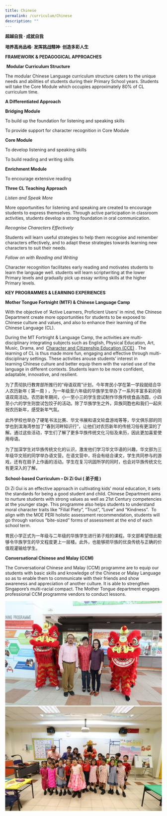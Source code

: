 ```yaml
---
title: Chinese
permalink: /curriculum/Chinese
description: ""
---
```

**超越自我 · 成就自我**

**培养高尚品格· 发挥挑战精神· 创造多彩人生**

**FRAMEWORK & PEDAGOGICAL APPROACHES**



 **Modular Curriculum Structure**  

The modular Chinese Language curriculum structure caters to the unique needs and abilities of students during their Primary School years. Students will take the Core Module which occupies approximately 80% of CL curriculum time.

**A Differentiated Approach**

  

**Bridging Module**

To build up the foundation for listening and speaking skills

To provide support for character recognition in Core Module

  

**Core Module**

To develop listening and speaking skills

To build reading and writing skills

  

**Enrichment Module**

To encourage extensive reading

  

  

**Three CL Teaching Approach**

_Listen and Speak More_ 

More opportunities for listening and speaking are created to encourage students to express themselves. Through active participation in classroom activities, students develop a strong foundation in oral communication.

_Recognise Characters Effectively_ 

Students will learn useful strategies to help them recognise and remember characters effectively, and to adapt these strategies towards learning new characters to suit their needs.

_Follow on with Reading and Writing_ 

Character recognition facilitates early reading and motivates students to learn the language well. students will learn scriptwriting at the lower Primary levels and gradually pick up essay writing skills at the higher Primary levels. 

  

  

**KEY PROGRAMMES & LEARNING EXPERIENCES**


**Mother Tongue Fortnight (MTF) & Chinese Language Camp**

With the objective of ‘Active Learners, Proficient Users’ in mind, the Chinese Department create more opportunities for students to be exposed to Chinese culture and values, and also to enhance their learning of the Chinese Language (CL).

During the MT Fortnight & Language Camp, the activities are multi-disciplinary integrating subjects such as English, Physical Education, Art, Music, Drama, and  [Character and Citizenship Education (CCE)](http://www.moe.gov.sg/education/syllabuses/character-citizenship-education/files/2014-character-citizenship-education-eng.pdf) . The learning of CL is thus made more fun, engaging and effective through multi-disciplinary settings. These activities arouse students’ interest in learning Chinese culture and better equip them with the varied use of the language in different contexts. Students learn to be more confident, adaptable, innovative, and resilient.

  

为了贯彻执行教育部所推行的“母语双周”计划，今年育民小学在第一学段就结合华人农历新年 ( 第一周 ) ，为一年级至六年级的华族学生举办了一系列丰富多彩的母语双周活动。农历新年期间，小一至小三的学生尝试制作华族传统食品汤圆，小四至小六的学生则尝试包饺子的活动。除了华族学生之外，异族同胞也和我们一起庆祝农历新年，感受新年气氛。  
  
此外学校也举办了硬笔书法比赛、华文书展和语文轮盘游戏等等，华文俱乐部的同学也到滨海湾参加了“春到河畔知识行”，让他们对农历新年的传统习俗有更深的了解。通过这些活动，学生们了解了更多华族传统文化习俗及来历，因此更加喜爱使用母语。  
  
为了加深学生对华族传统文化的认识，激发他们学习华文华语的兴趣，华文部为三年级华文班的同学举办语文营。在语文营中，将会有结合课文，学生共同参与的游戏，还有在扇子上作画的活动。学生在复习巩固所学的同时，也会对华族传统文化有更深入的了解。

  

**School-based Curriculum – Di Zi Gui ( 弟子规 )**  

Di Zi Gui is an effective approach in cultivating kids’ moral education, it sets the standards for being a good student and child. Chinese Department aims to nurture students with strong values as well as 21st Century competencies at the younger stage. This programme also helps students to understand moral character traits like “Filial Piety”, “Trust”, “Love” and “Kindness”.  To align with the MOE PERI holistic assessment recommendation, students will go through various “bite-sized” forms of assessment at the end of each school term.

  
育民小学正式为一年级与二年级的华族学生进行弟子规的课程。华文部希望借此能够令华族学生的华文程度更上一层楼。此外，也能够把华族的优良传统与正确的价值观灌输给学生。  

  

**Conversational Chinese and Malay (CCM)**

The Conversational Chinese and Malay (CCM) programme are to equip our students with basic skills and knowledge of the Chinese or Malay Language so as to enable them to communicate with their friends and show awareness and appreciation of another culture. It is able to strengthen Singapore’s multi-racial compact. The Mother Tongue department engages professional CCM programme vendors to conduct lessons.

![](/images/1DX25401.jpg)
![](/images/1DX24580.jpg)